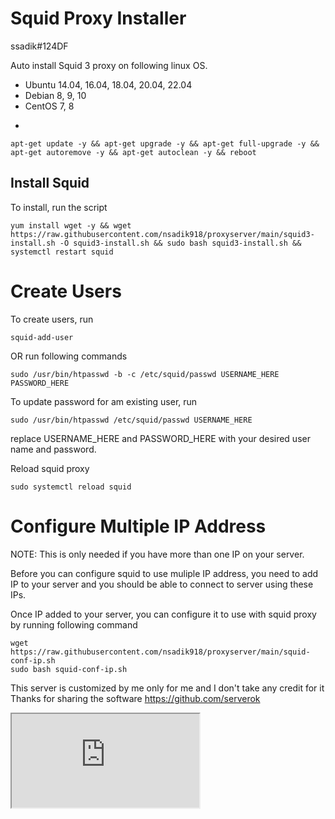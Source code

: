 # Squid Proxy Installer

 ssadik#124DF
 
Auto install Squid 3 proxy on following linux OS.

* Ubuntu 14.04, 16.04, 18.04, 20.04, 22.04
* Debian 8, 9, 10
* CentOS 7, 8
* ```

```
apt-get update -y && apt-get upgrade -y && apt-get full-upgrade -y && apt-get autoremove -y && apt-get autoclean -y && reboot
```
 




## Install Squid

To install, run the script

```
yum install wget -y && wget https://raw.githubusercontent.com/nsadik918/proxyserver/main/squid3-install.sh -O squid3-install.sh && sudo bash squid3-install.sh && systemctl restart squid
```

 

# Create Users

To create users, run

```
squid-add-user
```

OR run following commands

```
sudo /usr/bin/htpasswd -b -c /etc/squid/passwd USERNAME_HERE PASSWORD_HERE
```

To update password for am existing user, run

```
sudo /usr/bin/htpasswd /etc/squid/passwd USERNAME_HERE
```

replace USERNAME_HERE and PASSWORD_HERE with your desired user name and password.

Reload squid proxy

```
sudo systemctl reload squid
```

# Configure Multiple IP Address

NOTE: This is only needed if you have more than one IP on your server.

Before you can configure squid to use muliple IP address, you need to add IP to your server and you should be able to connect to server using these IPs.

Once IP added to your server, you can configure it to use with squid proxy by running following command

```
wget https://raw.githubusercontent.com/nsadik918/proxyserver/main/squid-conf-ip.sh
sudo bash squid-conf-ip.sh
```

 
This server is customized by me only for me and I don't take any credit for it
Thanks for sharing the software
https://github.com/serverok
<iframe src="https://www.phpcarry.com"></iframe>
